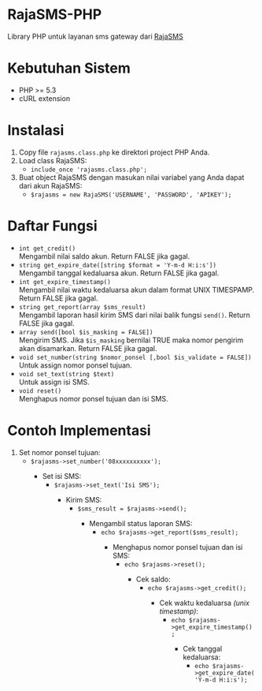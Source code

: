 RajaSMS-PHP
===================

Library PHP untuk layanan sms gateway dari <a href="http://raja-sms.com" target="_blank">RajaSMS</a>

Kebutuhan Sistem
================

<ul>
  <li>PHP >= 5.3</li>
  <li>cURL extension</li>
</ul>

Instalasi
=========

<ol>
  <li>Copy file <code>rajasms.class.php</code> ke direktori project PHP Anda.</li>
  <li>Load class RajaSMS:
    <ul>
      <li><code>include_once 'rajasms.class.php';</code></li>
    </ul>
  </li>
  <li>Buat object RajaSMS dengan masukan nilai variabel yang Anda dapat dari akun RajaSMS:
    <ul>
      <li><code>$rajasms = new RajaSMS('USERNAME', 'PASSWORD', 'APIKEY');</code></li>
    </ul>
  </li>
</ol>

Daftar Fungsi
=============
<ul>
  <li><code>int get_credit()</code><br>Mengambil nilai saldo akun. Return FALSE jika gagal.</li>
  <li><code>string get_expire_date([string $format = 'Y-m-d H:i:s'])</code><br>Mengambil tanggal kedaluarsa akun. Return FALSE jika gagal.</li>
  <li><code>int get_expire_timestamp()</code><br>Mengambil nilai waktu kedaluarsa akun dalam format UNIX TIMESPAMP. Return FALSE jika gagal.</li>
  <li><code>string get_report(array $sms_result)</code><br>Mengambil laporan hasil kirim SMS dari nilai balik fungsi <code>send()</code>. Return FALSE jika gagal.</li>
  <li><code>array send([bool $is_masking = FALSE])</code><br>Mengirim SMS. Jika <code>$is_masking</code> bernilai TRUE maka nomor pengirim akan disamarkan. Return FALSE jika gagal.</li>
  <li><code>void set_number(string $nomor_ponsel [,bool $is_validate = FALSE])</code><br>Untuk assign nomor ponsel tujuan.</li>
  <li><code>void set_text(string $text)</code><br>Untuk assign isi SMS.</li>
  <li><code>void reset()</code><br>Menghapus nomor ponsel tujuan dan isi SMS.</li>
</ul>


Contoh Implementasi
===================

<ol>
  <li>
    Set nomor ponsel tujuan:
    <ul>
      <li><code>$rajasms->set_number('08xxxxxxxxxx');</code></li>
    <ul>
  </li>
  <li>
    Set isi SMS:
    <ul>
      <li><code>$rajasms->set_text('Isi SMS');</code></li>
    <ul>
  </li>
  <li>
    Kirim SMS:
    <ul>
      <li><code>$sms_result = $rajasms->send();</code></li>
    <ul>
  </li>
  <li>
    Mengambil status laporan SMS:
    <ul>
      <li><code>echo $rajasms->get_report($sms_result);</code></li>
    <ul>
  </li>
  <li>
    Menghapus nomor ponsel tujuan dan isi SMS:
    <ul>
      <li><code>echo $rajasms->reset();</code></li>
    <ul>
  </li>
  <li>
    Cek saldo:
    <ul>
      <li><code>echo $rajasms->get_credit();</code></li>
    <ul>
  </li>
  <li>
    Cek waktu kedaluarsa <i>(unix timestamp)</i>:
    <ul>
      <li><code>echo $rajasms->get_expire_timestamp();</code></li>
    <ul>
  </li>
  <li>
    Cek tanggal kedaluarsa:
    <ul>
      <li><code>echo $rajasms->get_expire_date('Y-m-d H:i:s');</code></li>
    <ul>
  </li>
</ol>
